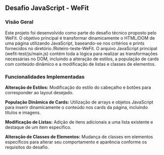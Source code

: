 ## Desafio JavaScript - WeFit

### Visão Geral

Este projeto foi desenvolvido como parte do desafio técnico proposto pelo WeFit. O objetivo principal é transformar dinamicamente o HTML/DOM de uma página utilizando JavaScript, baseando-se nos critérios e prints fornecidos no diretório /Roteiro-teste-WeFit. O arquivo JavaScript principal (wefit-test/js/main.js) contém toda a lógica para realizar as transformações necessárias no DOM, incluindo a alteração de estilos, a população de cards com conteúdo dinâmico e a modificação de listas e classes de elementos.

### Funcionalidades Implementadas

**Alteração de Estilos:** Modificação do estilo do cabeçalho e botões para corresponder ao layout desejado.

**População Dinâmica de Cards:** Utilização de arrays e objetos JavaScript para inserir dinamicamente o conteúdo nos cards da página, incluindo títulos e imagens.

**Modificação de Listas:** Adição de itens adicionais a uma lista existente e destaque de um item específico.

**Alteração de Classes de Elementos:** Mudança de classes em elementos específicos para alterar seu comportamento e aparência conforme os requisitos do desafio.
